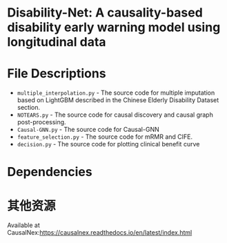 # Disability-Net: A causality-based disability early warning model using longitudinal data
# File Descriptions
* `multiple_interpolation.py` - The source code for multiple imputation based on LightGBM described in the Chinese Elderly Disability Dataset section.
* `NOTEARS.py` - The source code for causal discovery and causal graph post-processing.
* `Causal-GNN.py` - The source code for Causal-GNN
* `feature_selection.py` - The source code for mRMR and CIFE.
* `decision.py` - The source code for plotting clinical benefit curve
# Dependencies
# 其他资源
Available at CausalNex:https://causalnex.readthedocs.io/en/latest/index.html
